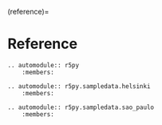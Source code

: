 (reference)=

# Reference

```{eval-rst}
.. automodule:: r5py
    :members:
```

```{eval-rst}
.. automodule:: r5py.sampledata.helsinki
    :members:
```

```{eval-rst}
.. automodule:: r5py.sampledata.sao_paulo
    :members:
```
